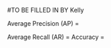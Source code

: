 #TO BE FILLED IN BY Kelly



 Average Precision  (AP) =
 
 Average Recall     (AR) =
 Accuracy = 



